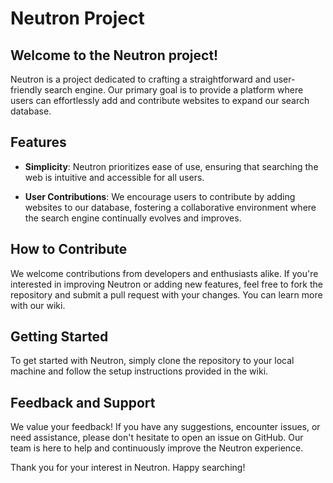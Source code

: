 # Neutron Project

## Welcome to the Neutron project!

Neutron is a project dedicated to crafting a straightforward and user-friendly search engine. Our primary goal is to provide a platform where users can effortlessly add and contribute websites to expand our search database.

## Features

- **Simplicity**: Neutron prioritizes ease of use, ensuring that searching the web is intuitive and accessible for all users.
  
- **User Contributions**: We encourage users to contribute by adding websites to our database, fostering a collaborative environment where the search engine continually evolves and improves.
  
## How to Contribute

We welcome contributions from developers and enthusiasts alike. If you're interested in improving Neutron or adding new features, feel free to fork the repository and submit a pull request with your changes. You can learn more with our wiki.

## Getting Started

To get started with Neutron, simply clone the repository to your local machine and follow the setup instructions provided in the wiki.

## Feedback and Support

We value your feedback! If you have any suggestions, encounter issues, or need assistance, please don't hesitate to open an issue on GitHub. Our team is here to help and continuously improve the Neutron experience.

Thank you for your interest in Neutron. Happy searching!
